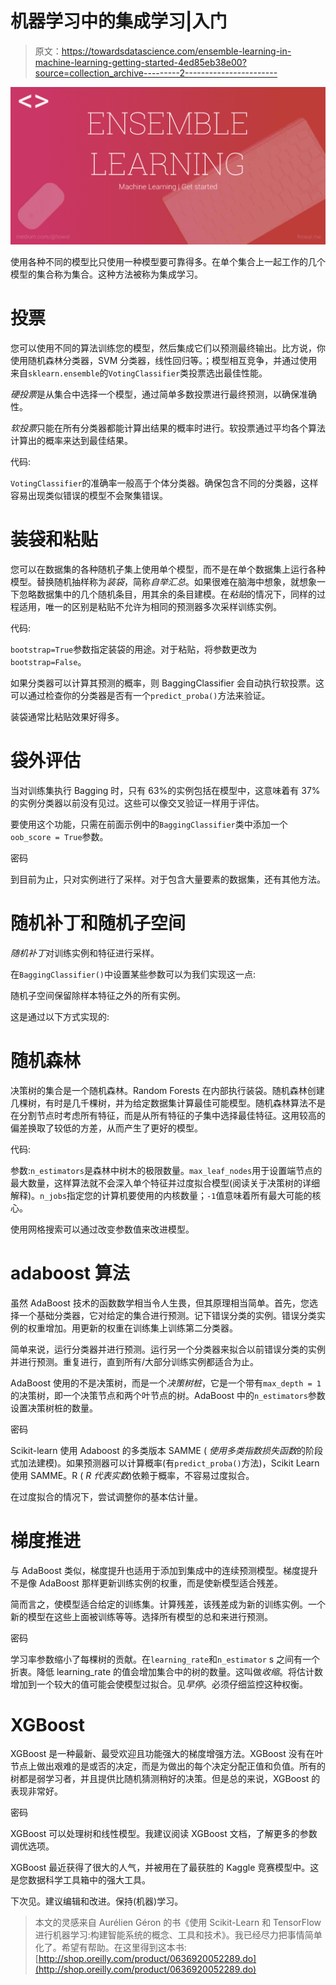 # 机器学习中的集成学习|入门

> 原文：<https://towardsdatascience.com/ensemble-learning-in-machine-learning-getting-started-4ed85eb38e00?source=collection_archive---------2----------------------->

![](img/22b3249705cc464a5c6a008fc4c8efe1.png)

使用各种不同的模型比只使用一种模型要可靠得多。在单个集合上一起工作的几个模型的集合称为集合。这种方法被称为集成学习。

# 投票

您可以使用不同的算法训练您的模型，然后集成它们以预测最终输出。比方说，你使用随机森林分类器，SVM 分类器，线性回归等。；模型相互竞争，并通过使用来自`sklearn.ensemble`的`VotingClassifier`类投票选出最佳性能。

*硬投票*是从集合中选择一个模型，通过简单多数投票进行最终预测，以确保准确性。

*软投票*只能在所有分类器都能计算出结果的概率时进行。软投票通过平均各个算法计算出的概率来达到最佳结果。

代码:

`VotingClassifier`的准确率一般高于个体分类器。确保包含不同的分类器，这样容易出现类似错误的模型不会聚集错误。

# 装袋和粘贴

您可以在数据集的各种随机子集上使用单个模型，而不是在单个数据集上运行各种模型。替换随机抽样称为*装袋*，简称*自举汇总*。如果很难在脑海中想象，就想象一下忽略数据集中的几个随机条目，用其余的条目建模。在*粘贴*的情况下，同样的过程适用，唯一的区别是粘贴不允许为相同的预测器多次采样训练实例。

代码:

`bootstrap=True`参数指定装袋的用途。对于粘贴，将参数更改为`bootstrap=False`。

如果分类器可以计算其预测的概率，则 BaggingClassifier 会自动执行软投票。这可以通过检查你的分类器是否有一个`predict_proba()`方法来验证。

装袋通常比粘贴效果好得多。

# 袋外评估

当对训练集执行 Bagging 时，只有 63%的实例包括在模型中，这意味着有 37%的实例分类器以前没有见过。这些可以像交叉验证一样用于评估。

要使用这个功能，只需在前面示例中的`BaggingClassifier`类中添加一个`oob_score = True`参数。

密码

到目前为止，只对实例进行了采样。对于包含大量要素的数据集，还有其他方法。

# 随机补丁和随机子空间

*随机补丁*对训练实例和特征进行采样。

在`BaggingClassifier()`中设置某些参数可以为我们实现这一点:

随机子空间保留除样本特征之外的所有实例。

这是通过以下方式实现的:

# 随机森林

决策树的集合是一个随机森林。Random Forests 在内部执行装袋。随机森林创建几棵树，有时是几千棵树，并为给定数据集计算最佳可能模型。随机森林算法不是在分割节点时考虑所有特征，而是从所有特征的子集中选择最佳特征。这用较高的偏差换取了较低的方差，从而产生了更好的模型。

代码:

参数:`n_estimators`是森林中树木的极限数量。`max_leaf_nodes`用于设置端节点的最大数量，这样算法就不会深入单个特征并过度拟合模型(阅读关于决策树的详细解释)。`n_jobs`指定您的计算机要使用的内核数量；`-1`值意味着所有最大可能的核心。

使用网格搜索可以通过改变参数值来改进模型。

# adaboost 算法

虽然 AdaBoost 技术的函数数学相当令人生畏，但其原理相当简单。首先，您选择一个基础分类器，它对给定的集合进行预测。记下错误分类的实例。错误分类实例的权重增加。用更新的权重在训练集上训练第二分类器。

简单来说，运行分类器并进行预测。运行另一个分类器来拟合以前错误分类的实例并进行预测。重复进行，直到所有/大部分训练实例都适合为止。

AdaBoost 使用的不是决策树，而是一个*决策树桩*，它是一个带有`max_depth = 1`的决策树，即一个决策节点和两个叶节点的树。AdaBoost 中的`n_estimators`参数设置决策树桩的数量。

密码

Scikit-learn 使用 Adaboost 的多类版本 SAMME ( *使用多类指数损失函数*的阶段式加法建模)。如果预测器可以计算概率(有`predict_proba()`方法)，Scikit Learn 使用 SAMME。R ( *R 代表实数*)依赖于概率，不容易过度拟合。

在过度拟合的情况下，尝试调整你的基本估计量。

# 梯度推进

与 AdaBoost 类似，梯度提升也适用于添加到集成中的连续预测模型。梯度提升不是像 AdaBoost 那样更新训练实例的权重，而是使新模型适合残差。

简而言之，使模型适合给定的训练集。计算残差，该残差成为新的训练实例。一个新的模型在这些上面被训练等等。选择所有模型的总和来进行预测。

密码

学习率参数缩小了每棵树的贡献。在`learning_rate`和`n_estimator` s 之间有一个折衷。降低 learning_rate 的值会增加集合中的树的数量。这叫做*收缩*。将估计数增加到一个较大的值可能会使模型过拟合。见*早停*。必须仔细监控这种权衡。

# XGBoost

XGBoost 是一种最新、最受欢迎且功能强大的梯度增强方法。XGBoost 没有在叶节点上做出艰难的是或否的决定，而是为做出的每个决定分配正值和负值。所有的树都是弱学习者，并且提供比随机猜测稍好的决策。但是总的来说，XGBoost 的表现非常好。

密码

XGBoost 可以处理树和线性模型。我建议阅读 XGBoost 文档，了解更多的参数调优选项。

XGBoost 最近获得了很大的人气，并被用在了最获胜的 Kaggle 竞赛模型中。这是您数据科学工具箱中的强大工具。

下次见。建议编辑和改进。保持(机器)学习。

> 本文的灵感来自 Aurélien Géron 的书《使用 Scikit-Learn 和 TensorFlow 进行机器学习:构建智能系统的概念、工具和技术》。我已经尽力把事情简单化了。希望有帮助。在这里得到这本书:[http://shop.oreilly.com/product/0636920052289.do](http://shop.oreilly.com/product/0636920052289.do)